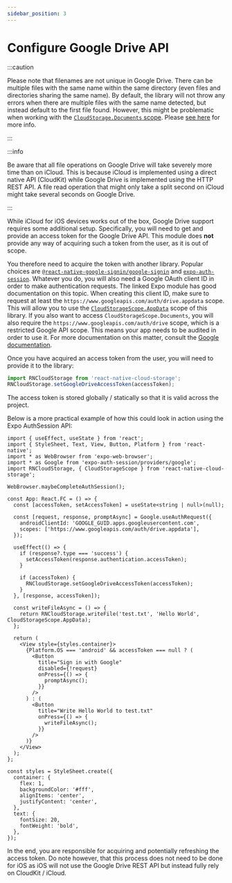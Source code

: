 ```yaml
---
sidebar_position: 3
---
```


# Configure Google Drive API

:::caution

Please note that filenames are not unique in Google Drive. There can be multiple files with the same name within the same directory (even files and directories sharing the same name). By default, the library will not throw any errors when there are multiple files with the same name detected, but instead default to the first file found. However, this might be problematic when working with the [`CloudStorage.Documents` scope](../api/enums/CloudStorageScope). Please [see here](../guides/google-drive-files-same-name) for more info.

:::

:::info

Be aware that all file operations on Google Drive will take severely more time than on iCloud. This is because iCloud is implemented using a direct native API (CloudKit) while Google Drive is implemented using the HTTP REST API. A file read operation that might only take a split second on iCloud might take several seconds on Google Drive.

:::

While iCloud for iOS devices works out of the box, Google Drive support requires some additional setup. Specifically, you will need to get and provide an access token for the Google Drive API. This module does **not** provide any way of acquiring such a token from the user, as it is out of scope.

You therefore need to acquire the token with another library. Popular choices are [`@react-native-google-signin/google-signin`](https://github.com/react-native-google-signin/google-signin) and [`expo-auth-session`](https://docs.expo.dev/guides/google-authentication/). Whatever you do, you will also need a Google OAuth client ID in order to make authentication requests. The linked Expo module has good documentation on this topic. When creating this client ID, make sure to request at least the `https://www.googleapis.com/auth/drive.appdata` scope. This will allow you to use the [`CloudStorageScope.AppData`](../api/enums/CloudStorageScope) scope of this library. If you also want to access `CloudStorageScope.Documents`, you will also require the `https://www.googleapis.com/auth/drive` scope, which is a restricted Google API scope. This means your app needs to be audited in order to use it. For more documentation on this matter, consult the [Google documentation](https://developers.google.com/identity/protocols/oauth2/production-readiness/restricted-scope-verification).

Once you have acquired an access token from the user, you will need to provide it to the library:

```ts
import RNCloudStorage from 'react-native-cloud-storage';
RNCloudStorage.setGoogleDriveAccessToken(accessToken);
```

The access token is stored globally / statically so that it is valid across the project.

Below is a more practical example of how this could look in action using the Expo AuthSession API:

```tsx
import { useEffect, useState } from 'react';
import { StyleSheet, Text, View, Button, Platform } from 'react-native';
import * as WebBrowser from 'expo-web-browser';
import * as Google from 'expo-auth-session/providers/google';
import RNCloudStorage, { CloudStorageScope } from 'react-native-cloud-storage';

WebBrowser.maybeCompleteAuthSession();

const App: React.FC = () => {
  const [accessToken, setAccessToken] = useState<string | null>(null);

  const [request, response, promptAsync] = Google.useAuthRequest({
    androidClientId: 'GOOGLE_GUID.apps.googleusercontent.com',
    scopes: ['https://www.googleapis.com/auth/drive.appdata'],
  });

  useEffect(() => {
    if (response?.type === 'success') {
      setAccessToken(response.authentication.accessToken);
    }

    if (accessToken) {
      RNCloudStorage.setGoogleDriveAccessToken(accessToken);
    }
  }, [response, accessToken]);

  const writeFileAsync = () => {
    return RNCloudStorage.writeFile('test.txt', 'Hello World', CloudStorageScope.AppData);
  };

  return (
    <View style={styles.container}>
      {Platform.OS === 'android' && accessToken === null ? (
        <Button
          title="Sign in with Google"
          disabled={!request}
          onPress={() => {
            promptAsync();
          }}
        />
      ) : (
        <Button
          title="Write Hello World to test.txt"
          onPress={() => {
            writeFileAsync();
          }}
        />
      )}
    </View>
  );
};

const styles = StyleSheet.create({
  container: {
    flex: 1,
    backgroundColor: '#fff',
    alignItems: 'center',
    justifyContent: 'center',
  },
  text: {
    fontSize: 20,
    fontWeight: 'bold',
  },
});
```

In the end, you are responsible for acquiring and potentially refreshing the access token. Do note however, that this process does not need to be done for iOS as iOS will not use the Google Drive REST API but instead fully rely on CloudKit / iCloud.
